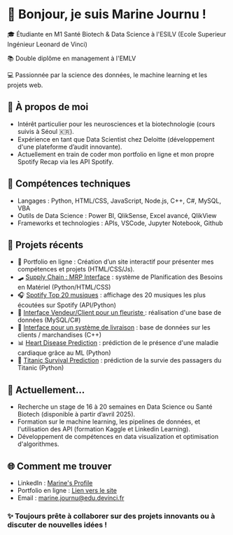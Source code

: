 # 👋 Bonjour, je suis Marine Journu !

🎓 Étudiante en M1 Santé Biotech & Data Science à l'ESILV (Ecole Superieur Ingénieur Leonard de Vinci)

📚 Double diplôme en management à l'EMLV

💻 Passionnée par la science des données, le machine learning et les projets web.

## 🚀 À propos de moi

- Intérêt particulier pour les neurosciences et la biotechnologie (cours suivis à Séoul 🇰🇷).
- Expérience en tant que Data Scientist chez Deloitte (développement d'une plateforme d’audit innovante).
- Actuellement en train de coder mon portfolio en ligne et mon propre Spotify Recap via les API Spotify.
 
## 🔧 Compétences techniques

- Langages : Python, HTML/CSS, JavaScript, Node.js, C++, C#, MySQL, VBA
- Outils de Data Science : Power BI, QlikSense, Excel avancé, QlikView
- Frameworks et technologies : APIs, VSCode, Jupyter Notebook, Github
  
## 🌟 Projets récents

- 🎨 Portfolio en ligne : Création d’un site interactif pour présenter mes compétences et projets (HTML/CSS/Js).
- 🛹 [Supply Chain : MRP Interface](https://github.com/marinejrn/MRP_Interface) : système de Planification des Besoins en Matériel (Python/HTML/CSS) 
- 🎧 [Spotify Top 20 musiques](https://github.com/marinejrn/Spotify_Dashboard) : affichage des 20 musiques les plus écoutées sur Spotify (API/Python)
- 💐 [Interface Vendeur/Client pour un fleuriste ](https://github.com/marinejrn/BDD-Fleuriste) : réalisation d'une base de données (MySQL/C#)
- 🚚 [Interface pour un système de livraison](https://github.com/marinejrn/BDD-Livraison) : base de données sur les clients / marchandises (C++)
- 📊 [Heart Disease Prediction](https://github.com/marinejrn/Heart-Disease-Prediction) : prédiction de le présence d'une maladie cardiaque grâce au ML (Python)
- 🚢 [Titanic Survival Prediction](https://github.com/marinejrn/Titanic-Survival-Prediction) : prédiction de la survie des passagers du Titanic (Python)
  
## 📌 Actuellement...
- Recherche un stage de 16 à 20 semaines en Data Science ou Santé Biotech (disponible à partir d’avril 2025).
- Formation sur le machine learning, les pipelines de données, et l'utilisation des API (formation Kaggle et Linkedin Learning).
- Développement de compétences en data visualization et optimisation d'algorithmes.
  
## 🌐 Comment me trouver
- LinkedIn : [Marine's Profile](https://www.linkedin.com/in/marine-journu/)
- Portfolio en ligne : [Lien vers le site](https://marine-journu.netlify.app)
- Email : marine.journu@edu.devinci.fr
  
### ✨ Toujours prête à collaborer sur des projets innovants ou à discuter de nouvelles idées !
<!---
marinejrn/marinejrn is a ✨ special ✨ repository because its `README.md` (this file) appears on your GitHub profile.
You can click the Preview link to take a look at your changes.
--->
